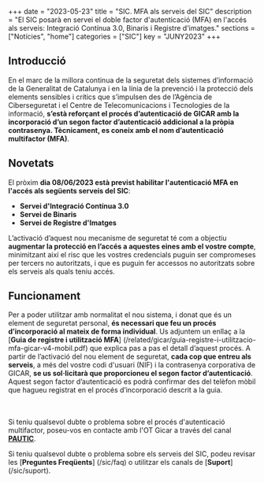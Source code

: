 +++
date        = "2023-05-23"
title       = "SIC. MFA als serveis del SIC"
description = "El SIC posarà en servei el doble factor d'autenticació (MFA) en l'accés als serveis: Integració Contínua 3.0, Binaris i Registre d'imatges."
sections    = ["Notícies", "home"]
categories  = ["SIC"]
key         = "JUNY2023"
+++

## Introducció

En el marc de la millora continua de la seguretat dels sistemes d’informació de la Generalitat de Catalunya i en la línia
de la prevenció i la protecció dels elements sensibles i crítics que s’impulsen des de l’Agència de Ciberseguretat i el
Centre de Telecomunicacions i Tecnologies de la informació, **s’està reforçant el procés d’autenticació de GICAR amb la
incorporació d’un segon factor d’autenticació addicional a la pròpia contrasenya. Tècnicament, es coneix amb el nom
d’autenticació multifactor (MFA)**.

## Novetats

El pròxim **dia 08/06/2023 està previst habilitar l'autenticació MFA en l'accés als següents serveis del SIC**:

- **Servei d'Integració Contínua 3.0**
- **Servei de Binaris**
- **Servei de Registre d'Imatges**

L’activació d’aquest nou mecanisme de seguretat té com a objectiu **augmentar la protecció en l’accés a aquestes eines
amb el vostre compte**, minimitzant així el risc que les vostres credencials puguin ser compromeses per tercers no
autoritzats, i que es puguin fer accessos no autoritzats sobre els serveis als quals teniu accés.

## Funcionament

Per a poder utilitzar amb normalitat el nou sistema, i donat que és un element de seguretat personal, **és necessari que
feu un procés d’incorporació al mateix de forma individual**. Us adjuntem un enllaç a la [**Guia de registre i utilització MFA**]
(/related/gicar/guia-registre-i-utilitzacio-mfa-gicar-v4-mobil.pdf) que explica pas a pas el detall d’aquest procés.
A partir de l’activació del nou element de seguretat, **cada cop que entreu als serveis**, a més del vostre codi d'usuari (NIF)
i la contrasenya corporativa de GICAR, **se us sol·licitarà que proporcioneu el segon factor d’autenticació**. Aquest segon
factor d’autenticació es podrà confirmar des del telèfon mòbil que hagueu registrat en el procés d’incorporació descrit
a la guia.


<br/><br/>
Si teniu qualsevol dubte o problema sobre el procés d'autenticació multifactor, poseu-vos en contacte amb l'OT Gicar a
través del canal [**PAUTIC**](https://pauticgencat.onbmc.com/).

Si teniu qualsevol dubte o problema sobre els serveis del SIC, podeu revisar les [**Preguntes Freqüents**] (/sic/faq)
o utilitzar els canals de [**Suport**] (/sic/suport).